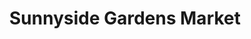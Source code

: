 ---
title: "Sunnyside Gardens Market"
url: /sunnyside/sunnyside-gardens-market/
shop: Lebensmittel
---